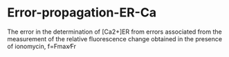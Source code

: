 # Error-propagation-ER-Ca
The error in the determination of [Ca2+]ER from errors associated from the measurement of the relative fluorescence change obtained in the presence of ionomycin, f=Fmax⁄Fr 
